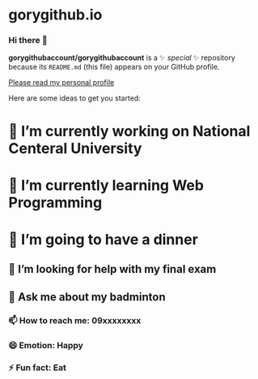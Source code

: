 # gorygithub.io

### Hi there 👋


**gorygithubaccount/gorygithubaccount** is a ✨ _special_ ✨ repository because its `README.md` (this file) appears on your GitHub profile.

[Please read my personal profile](https://gorygithubaccount.github.io/gorygithubaccount/)

Here are some ideas to get you started:

# 🔭 I’m currently working on National Centeral University
# 🌱 I’m currently learning Web Programming
# 👯 I’m going to have a dinner 
## 🤔 I’m looking for help with my final exam
## 💬 Ask me about my badminton
### 📫 How to reach me: 09xxxxxxxx
### 😄 Emotion: Happy
### ⚡ Fun fact: Eat


